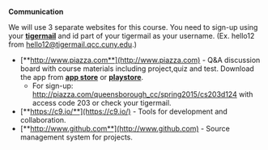 **Communication**

We will use 3 separate websites for this course. You need to sign-up using your [**tigermail**](https://tigermail.qcc.cuny.edu/) and id part of your tigermail as your username. (Ex. hello12 from hello12@tigermail.qcc.cuny.edu.)

* [**http://www.piazza.com**](http://www.piazza.com) - Q&A discussion board with course materials including project,quiz and test. Download the app from [**app store**](https://itunes.apple.com/us/app/piazza/id453142230?mt=8) or [**playstore**](https://play.google.com/store/apps/details?id=com.piazza.android&hl=en).
   * For sign-up: http://piazza.com/queensborough_cc/spring2015/cs203d124 with access code 203 or check your tigermail.
* [**https://c9.io/**](https://c9.io/) - Tools for development and collaboration.
* [**http://www.github.com**](http://www.github.com) - Source management system for projects.
   


